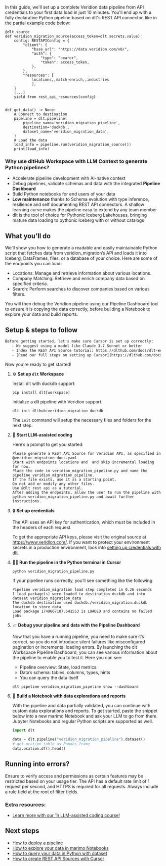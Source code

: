 In this guide, we'll set up a complete Veridion data pipeline from API credentials to your first data load in just 10 minutes. You'll end up with a fully declarative Python pipeline based on dlt's REST API connector, like in the partial example code below:

```python-outcome
@dlt.source
def veridion_migration_source(access_token=dlt.secrets.value):
    config: RESTAPIConfig = {
        "client": {
            "base_url": "https://data.veridion.com/v0/",
            "auth": {
                "type": "bearer",
                "token": access_token,
            },
        },
        "resources": [
            locations,,match-enrich,,industries
            ],
    }
    [...]
    yield from rest_api_resources(config)


def get_data() -> None:
    # Connect to destination
    pipeline = dlt.pipeline(
        pipeline_name='veridion_migration_pipeline',
        destination='duckdb',
        dataset_name='veridion_migration_data', 
    )
    # Load the data
    load_info = pipeline.run(veridion_migration_source())
    print(load_info) 
```

### Why use dltHub Workspace with LLM Context to generate Python pipelines?

- Accelerate pipeline development with AI-native context
- Debug pipelines, validate schemas and data with the integrated **Pipeline Dashboard**
- Build Python notebooks for end users of your data
- **Low maintenance** thanks to Schema evolution with type inference, resilience and self documenting REST API connectors. A shallow learning curve makes the pipeline easy to extend by any team member
- dlt is the tool of choice for Pythonic Iceberg Lakehouses, bringing mature data loading to pythonic Iceberg with or without catalogs

## What you’ll do

We’ll show you how to generate a readable and easily maintainable Python script that fetches data from veridion_migration’s API and loads it into Iceberg, DataFrames, files, or a database of your choice. Here are some of the endpoints you can load:

- Locations: Manage and retrieve information about various locations.
- Company Matching: Retrieve and enrich company data based on specified criteria.
- Search: Perform searches to discover companies based on various filters.

You will then debug the Veridion pipeline using our Pipeline Dashboard tool to ensure it is copying the data correctly, before building a Notebook to explore your data and build reports.

## Setup & steps to follow

```default
Before getting started, let's make sure Cursor is set up correctly:
   - We suggest using a model like Claude 3.7 Sonnet or better
   - Index the REST API Source tutorial: https://dlthub.com/docs/dlt-ecosystem/verified-sources/rest_api/ and add it to context as **@dlt rest api**
   - [Read our full steps on setting up Cursor](https://dlthub.com/docs/dlt-ecosystem/llm-tooling/cursor-restapi#23-configuring-cursor-with-documentation)
```

Now you're ready to get started!

1. ⚙️ **Set up `dlt` Workspace**
    
    Install dlt with duckdb support:
    ```shell
    pip install dlt[workspace]
    ```

    Initialize a dlt pipeline with Veridion support.
    ```shell
    dlt init dlthub:veridion_migration duckdb
    ```

    The `init` command will setup the necessary files and folders for the next step.
    
2. 🤠 **Start LLM-assisted coding**
    
    Here’s a prompt to get you started:
    
    ```prompt
    Please generate a REST API Source for Veridion API, as specified in @veridion_migration-docs.yaml 
    Start with endpoints locations and  and skip incremental loading for now. 
    Place the code in veridion_migration_pipeline.py and name the pipeline veridion_migration_pipeline. 
    If the file exists, use it as a starting point. 
    Do not add or modify any other files. 
    Use @dlt rest api as a tutorial. 
    After adding the endpoints, allow the user to run the pipeline with python veridion_migration_pipeline.py and await further instructions.
    ```

    
3. 🔒 **Set up credentials** 
    
    The API uses an API key for authentication, which must be included in the headers of each request.
    
    To get the appropriate API keys, please visit the original source at https://www.veridion.com/.
    If you want to protect your environment secrets in a production environment, look into [setting up credentials with dlt](https://dlthub.com/docs/walkthroughs/add_credentials).
    
4. 🏃‍♀️ **Run the pipeline in the Python terminal in Cursor**
    
    ```shell
    python veridion_migration_pipeline.py
    ```
    
    If your pipeline runs correctly, you’ll see something like the following:
    
    ```shell
    Pipeline veridion_migration load step completed in 0.26 seconds
    1 load package(s) were loaded to destination duckdb and into dataset veridion_migration_data
    The duckdb destination used duckdb:/veridion_migration.duckdb location to store data
    Load package 1749667187.541553 is LOADED and contains no failed jobs
    ```
    
5. 📈 **Debug your pipeline and data with the Pipeline Dashboard**

    Now that you have a running pipeline, you need to make sure it’s correct, so you do not introduce silent failures like misconfigured pagination or incremental loading errors. By launching the dlt Workspace Pipeline Dashboard, you can see various information about the pipeline to enable you to test it. Here you can see:
    - Pipeline overview: State, load metrics
    - Data’s schema: tables, columns, types, hints
    - You can query the data itself
    
    ```shell
    dlt pipeline veridion_migration_pipeline show --dashboard
    ```
    
6. 🐍 **Build a Notebook with data explorations and reports**

    With the pipeline and data partially validated, you can continue with custom data explorations and reports. To get started, paste the snippet below into a new marimo Notebook and ask your LLM to go from there. Jupyter Notebooks and regular Python scripts are supported as well.

    
    ```python
    import dlt

   data = dlt.pipeline("veridion_migration_pipeline").dataset()
   # get ocation table as Pandas frame
   data.ocation.df().head()
    ```

## Running into errors?

Ensure to verify access and permissions as certain features may be restricted based on your usage tier. The API has a default rate limit of 1 request per second, and HTTPS is required for all requests. Always include a rule field at the root of filter fields.

### Extra resources:

- [Learn more with our 1h LLM-assisted coding course!](https://www.youtube.com/watch?v=GGid70rnJuM)

## Next steps

- [How to deploy a pipeline](https://dlthub.com/docs/walkthroughs/deploy-a-pipeline)
- [How to explore your data in marimo Notebooks](https://dlthub.com/docs/general-usage/dataset-access/marimo)
- [How to query your data in Python with dataset](https://dlthub.com/docs/general-usage/dataset-access/dataset)
- [How to create REST API Sources with Cursor](https://dlthub.com/docs/dlt-ecosystem/llm-tooling/cursor-restapi)